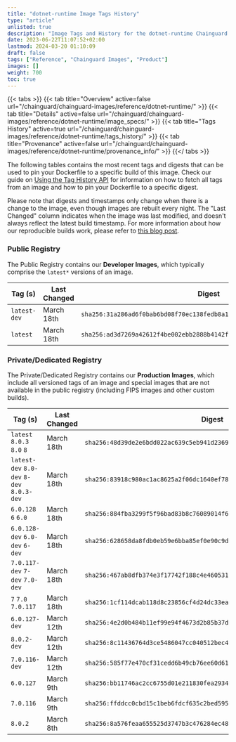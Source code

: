 ```yaml
---
title: "dotnet-runtime Image Tags History"
type: "article"
unlisted: true
description: "Image Tags and History for the dotnet-runtime Chainguard Image"
date: 2023-06-22T11:07:52+02:00
lastmod: 2024-03-20 01:10:09
draft: false
tags: ["Reference", "Chainguard Images", "Product"]
images: []
weight: 700
toc: true
---
```


{{< tabs >}}
{{< tab title="Overview" active=false url="/chainguard/chainguard-images/reference/dotnet-runtime/" >}}
{{< tab title="Details" active=false url="/chainguard/chainguard-images/reference/dotnet-runtime/image_specs/" >}}
{{< tab title="Tags History" active=true url="/chainguard/chainguard-images/reference/dotnet-runtime/tags_history/" >}}
{{< tab title="Provenance" active=false url="/chainguard/chainguard-images/reference/dotnet-runtime/provenance_info/" >}}
{{</ tabs >}}

The following tables contains the most recent tags and digests that can be used to pin your Dockerfile to a specific build of this image. Check our guide on [Using the Tag History API](/chainguard/chainguard-images/using-the-tag-history-api/) for information on how to fetch all tags from an image and how to pin your Dockerfile to a specific digest.

Please note that digests and timestamps only change when there is a change to the image, even though images are rebuilt every night. The "Last Changed" column indicates when the image was last modified, and doesn't always reflect the latest build timestamp. For more information about how our reproducible builds work, please refer to [this blog post](https://www.chainguard.dev/unchained/reproducing-chainguards-reproducible-image-builds).

### Public Registry
The Public Registry contains our **Developer Images**, which typically comprise the `latest*` versions of an image.

| Tag (s)       | Last Changed | Digest                                                                    |
|---------------|--------------|---------------------------------------------------------------------------|
|  `latest-dev` | March 18th   | `sha256:31a286ad6f0bab6bd08f70ec138fedb8a1616c8513aecea9149a64e628d13708` |
|  `latest`     | March 18th   | `sha256:ad3d7269a42612f4be002ebb2888b4142f06b2b98be973067652538e4b8a65c5` |


### Private/Dedicated Registry
The Private/Dedicated Registry contains our **Production Images**, which include all versioned tags of an image and special images that are not available in the public registry (including FIPS images and other custom builds).

| Tag (s)                                     | Last Changed | Digest                                                                    |
|---------------------------------------------|--------------|---------------------------------------------------------------------------|
|  `latest` `8.0.3` `8.0` `8`                 | March 18th   | `sha256:48d39de2e6bdd022ac639c5eb941d23695f33e000140ead9e6f61ab4fc988f10` |
|  `latest-dev` `8.0-dev` `8-dev` `8.0.3-dev` | March 18th   | `sha256:83918c980ac1ac8625a2f06dc1640ef787111ffe17b7531c7d22dbf6248cdaf9` |
|  `6.0.128` `6` `6.0`                        | March 18th   | `sha256:884fba3299f5f96bad83b8c76089014f6e12dd94d3ebb9c94fd6bb4f27cf94c1` |
|  `6.0.128-dev` `6.0-dev` `6-dev`            | March 18th   | `sha256:628658da8fdb0eb59e6bba85ef0e90c9d78f16201bbc596a21e00294915cd08a` |
|  `7.0.117-dev` `7-dev` `7.0-dev`            | March 18th   | `sha256:467ab8dfb374e3f17742f188c4e460531270510e69f79df6ad530ac37654e823` |
|  `7` `7.0` `7.0.117`                        | March 18th   | `sha256:1cf114dcab118d8c23856cf4d24dc33ea75160f3f4f205e31559e1c79bdf3588` |
|  `6.0.127-dev`                              | March 12th   | `sha256:4e2d0b484b11ef99e94f4673d2b85b37d1dec20b8098404a5d46fa5ef3ef055e` |
|  `8.0.2-dev`                                | March 12th   | `sha256:8c11436764d3ce5486047cc040512bec44630c6394cf4d0ebcbecab7dfa92110` |
|  `7.0.116-dev`                              | March 12th   | `sha256:585f77e470cf31cedd6b49cb76ee60d614ea23126f29b39196a7282c61c93b09` |
|  `6.0.127`                                  | March 9th    | `sha256:bb11746ac2cc6755d01e211830fea29340c97c50b3a7bbb7ec5791d061482bf4` |
|  `7.0.116`                                  | March 9th    | `sha256:ffddcc0cbd15c1beb6fdcf635c2bed5950b5663867339b6023cb0be56e3a7697` |
|  `8.0.2`                                    | March 8th    | `sha256:8a576feaa655525d3747b3c476284ec48b5622e91dab07f313db177c68e78feb` |

